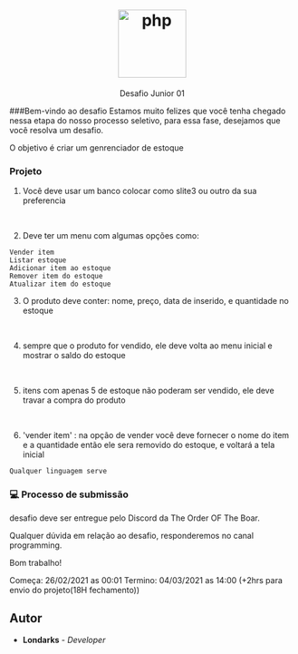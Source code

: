<h1 align="center">
  <img src="./img/logo.png" alt="php" width="120">
</h1>
<p align="center">Desafio Junior 01</p>


###Bem-vindo ao desafio
Estamos muito felizes que você tenha chegado nessa etapa do nosso processo seletivo, para essa fase, desejamos que você resolva um desafio.

O objetivo é criar um genrenciador de estoque


### Projeto
1. Você deve usar um banco colocar como slite3 ou outro da sua preferencia
<br>

2. Deve ter um menu com algumas opções como:
```
Vender item
Listar estoque
Adicionar item ao estoque
Remover item do estoque
Atualizar item do estoque
```

3. O produto deve conter: nome, preço, data de inserido, e quantidade no estoque
<br>

4. sempre que o produto for vendido, ele deve volta ao menu inicial e mostrar o saldo do estoque
<br>

5. itens com apenas 5 de estoque não poderam ser vendido, ele deve travar a compra do produto
<br>

6. 'vender item' :  na opção de vender você deve fornecer o nome do item e a quantidade então ele sera removido do estoque, e voltará a tela inicial 

`Qualquer linguagem serve`

### :computer: Processo de submissão
 
 desafio deve ser entregue pelo Discord da The Order OF The Boar.

Qualquer dúvida em relação ao desafio, responderemos no canal programming.

Bom trabalho!

Começa: 26/02/2021 as 00:01
Termino: 04/03/2021 as 14:00 (+2hrs para envio do projeto(18H fechamento))
## Autor
- **Londarks** - _Developer_
